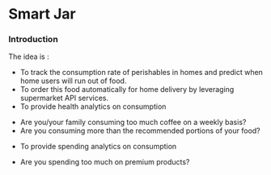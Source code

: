 # Smart Jar #
### Introduction ###
The idea is :
* To track the consumption rate of perishables in homes and predict when home users will run out of food.
* To order this food automatically for home delivery by leveraging supermarket API services.
* To provide health analytics on consumption
 - Are you/your family consuming too much coffee on a weekly basis?
 - Are you consuming more than the recommended portions of your food?
* To provide spending analytics on consumption
 - Are you spending too much on premium products?
